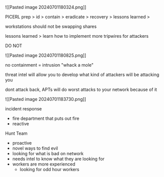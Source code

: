 ![[Pasted image 20240701180324.png]]

PICERL
prep > id > contain > eradicate > recovery > lessons learned >


workstations should not be swapping shares

lessons learned > learn how to implement more tripwires for attackers


DO NOT

![[Pasted image 20240701180825.png]]

no containment = intrusion "whack a mole"

threat intel will allow you to develop what kind of attackers will be attacking you

dont attack back, APTs will do worst attacks to your network because of it

![[Pasted image 20240701183730.png]]

incident response
- fire department that puts out fire
- reactive

Hunt Team
- proactive
- novel ways to find evil
- looking for what is bad on network
- needs intel to know what they are looking for
- workers are more experienced
	- looking for odd hour workers

